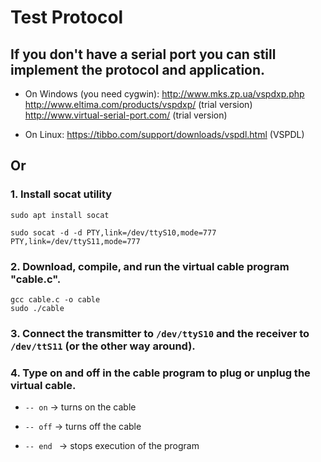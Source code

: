 # Test Protocol

## If you don't have a serial port you can still implement the protocol and application.
- On Windows (you need cygwin):
http://www.mks.zp.ua/vspdxp.php
http://www.eltima.com/products/vspdxp/ (trial version)
http://www.virtual-serial-port.com/ (trial version)

- On Linux:
 https://tibbo.com/support/downloads/vspdl.html (VSPDL)

## Or
### 1. Install socat utility
```
sudo apt install socat

sudo socat -d -d PTY,link=/dev/ttyS10,mode=777 PTY,link=/dev/ttyS11,mode=777
```
### 2. Download, compile, and run the virtual cable program "cable.c".
```
gcc cable.c -o cable
sudo ./cable
```

### 3. Connect the transmitter to ```/dev/ttyS10``` and the receiver to ```/dev/ttS11``` (or the other way around).


### 4. Type on and off in the cable program to plug or unplug the virtual cable.

- ```-- on``` &rarr; turns on the cable

- ```-- off``` &rarr; turns off the cable

- ```-- end ``` &rarr;  stops execution of the program
